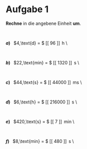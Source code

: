 <!--
version:  0.0.1

language: de

@style
input {
    text-align: center;
}

.flex-container {
    display: flex;
    flex-wrap: wrap;
    align-items: stretch;
    gap: 20px;
}

.flex-child {
    flex: 1;
    min-width: 350px;
    margin-right: 20px;
}

@media (max-width: 400px) {
    .flex-child {
        flex: 100%;
        margin-right: 0;
    }
}
@end

formula: \carry   \textcolor{red}{\scriptsize #1}
formula: \digit   \rlap{\carry{#1}}\phantom{#2}#2
formula: \permil  \text{‰}

import: https://raw.githubusercontent.com/liaTemplates/algebrite/master/README.md
import: https://raw.githubusercontent.com/LiaTemplates/Tikz-Jax/main/README.md

script: https://cdn.jsdelivr.net/gh/LiaTemplates/Tikz-Jax@main/dist/index.js

@round
<script>
  let value = `@input`;
  if (value.startsWith("@")) {
    ""
  } else {
    value = JSON.parse(value);
    value = value[0]
    value = value.replace(/,/g, ".");
    value = parseFloat(value);
    value = Math.round(value * Math.pow(10,@1)) / Math.pow(10,@1);
    value == @0
  }
</script>
@end

tags: Einheiten, Zeit, mittel

-->




# Aufgabe 1


**Rechne** in die angebene Einheit **um**.

<br>


<section class="flex-container">

<div class="flex-child">

__$a)\;\;$__ $4\,\text{d} = $ [[   96   ]] $\,\text{h}$ \

</div>
<br>
<div class="flex-child">

__$b)\;\;$__ $22\,\text{min} = $ [[  1320  ]] $\,\text{s}$ \

</div>
<br>
<div class="flex-child">

__$c)\;\;$__ $44\,\text{s} = $ [[  44000 ]] $\,\text{ms}$ \

</div>
<br>
<div class="flex-child">

__$d)\;\;$__ $6\,\text{h} = $ [[ 216000 ]] $\,\text{s}$ \

</div>
<br>
<div class="flex-child">

__$e)\;\;$__ $420\,\text{s} = $ [[    7   ]] $\,\text{min}$ \

</div>
<br>
<div class="flex-child">

__$f)\;\;$__ $8\,\text{min} = $ [[  480   ]] $\,\text{s}$ \

</div>


</section>

<br>
<br>
<br>
<br>
<br>